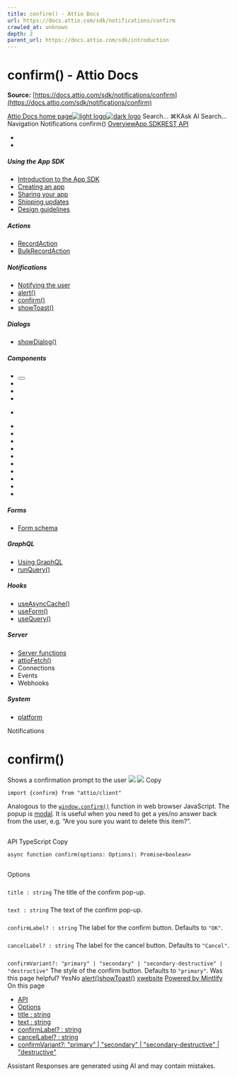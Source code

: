 ```yaml
---
title: confirm() - Attio Docs
url: https://docs.attio.com/sdk/notifications/confirm
crawled_at: unknown
depth: 2
parent_url: https://docs.attio.com/sdk/introduction
---
```


# confirm() - Attio Docs

**Source:** [https://docs.attio.com/sdk/notifications/confirm](https://docs.attio.com/sdk/notifications/confirm)

[Attio Docs home page![light logo](https://mintlify.s3.us-west-1.amazonaws.com/attio/logo/light.svg)![dark logo](https://mintlify.s3.us-west-1.amazonaws.com/attio/logo/dark.svg)](https://docs.attio.com/)
Search...
⌘KAsk AI
Search...
Navigation
Notifications
confirm()
[Overview](https://docs.attio.com/docs/overview)[App SDK](https://docs.attio.com/sdk/introduction)[REST API](https://docs.attio.com/rest-api/overview)
* [](https://build.attio.com/)
* [](https://attio.com/help)
##### Using the App SDK
  * [Introduction to the App SDK](https://docs.attio.com/sdk/introduction)
  * [Creating an app](https://docs.attio.com/sdk/creating-an-app)
  * [Sharing your app](https://docs.attio.com/sdk/sharing-your-app)
  * [Shipping updates](https://docs.attio.com/sdk/shipping-updates)
  * [Design guidelines](https://docs.attio.com/sdk/design-guidelines)


##### Actions
  * [RecordAction](https://docs.attio.com/sdk/actions/record-action)
  * [BulkRecordAction](https://docs.attio.com/sdk/actions/bulk-record-action)


##### Notifications
  * [Notifying the user](https://docs.attio.com/sdk/notifications/notifications)
  * [alert()](https://docs.attio.com/sdk/notifications/alert)
  * [confirm()](https://docs.attio.com/sdk/notifications/confirm)
  * [showToast()](https://docs.attio.com/sdk/notifications/show-toast)


##### Dialogs
  * [showDialog()](https://docs.attio.com/sdk/dialogs/show-dialog)


##### Components
  * [<Button />](https://docs.attio.com/sdk/components/button)
  * [<Checkbox />](https://docs.attio.com/sdk/components/checkbox)
  * [<Column />](https://docs.attio.com/sdk/components/column)
  * [<Combobox />](https://docs.attio.com/sdk/components/combobox)
  * [<Form />](https://docs.attio.com/sdk/components/form)
  * [<Link />](https://docs.attio.com/sdk/components/link)
  * [<NumberInput />](https://docs.attio.com/sdk/components/number-input)
  * [<Row />](https://docs.attio.com/sdk/components/row)
  * [<Section />](https://docs.attio.com/sdk/components/section)
  * [<SubmitButton />](https://docs.attio.com/sdk/components/submit-button)
  * [<TextBlock />](https://docs.attio.com/sdk/components/text-block)
  * [<TextInput />](https://docs.attio.com/sdk/components/text-input)
  * [<Toggle />](https://docs.attio.com/sdk/components/toggle)
  * [<Typography />](https://docs.attio.com/sdk/components/typography)
  * [<WithState />](https://docs.attio.com/sdk/components/with-state)


##### Forms
  * [Form schema](https://docs.attio.com/sdk/form-schema)


##### GraphQL
  * [Using GraphQL](https://docs.attio.com/sdk/graphql/graphql)
  * [runQuery()](https://docs.attio.com/sdk/graphql/run-query)


##### Hooks
  * [useAsyncCache()](https://docs.attio.com/sdk/hooks/use-async-cache)
  * [useForm()](https://docs.attio.com/sdk/hooks/use-form)
  * [useQuery()](https://docs.attio.com/sdk/hooks/use-query)


##### Server
  * [Server functions](https://docs.attio.com/sdk/server/server-functions)
  * [attioFetch()](https://docs.attio.com/sdk/server/attio-fetch)
  * Connections
  * Events
  * Webhooks


##### System
  * [platform](https://docs.attio.com/sdk/system/platform)


Notifications
# confirm()
Shows a confirmation prompt to the user
![](https://mintlify.s3.us-west-1.amazonaws.com/attio/images/confirm.png) ![](https://mintlify.s3.us-west-1.amazonaws.com/attio/images/confirm-dark.png)
Copy
```
import {confirm} from "attio/client"
```

Analogous to the [`window.confirm()`](https://developer.mozilla.org/en-US/docs/Web/API/Window/confirm) function in web browser JavaScript. The popup is [modal](https://en.wikipedia.org/wiki/Modal_window).
It is useful when you need to get a yes/no answer back from the user, e.g. “Are you sure you want to delete this item?”.
## 
[​](https://docs.attio.com/sdk/notifications/confirm#api)
API
TypeScript
Copy
```
async function confirm(options: Options): Promise<boolean>
```

## 
[​](https://docs.attio.com/sdk/notifications/confirm#options)
Options
### 
[​](https://docs.attio.com/sdk/notifications/confirm#title-%3A-string)
`title : string`
The title of the confirm pop-up.
### 
[​](https://docs.attio.com/sdk/notifications/confirm#text-%3A-string)
`text : string`
The text of the confirm pop-up.
### 
[​](https://docs.attio.com/sdk/notifications/confirm#confirmlabel%3F-%3A-string)
`confirmLabel? : string`
The label for the confirm button.
Defaults to `"OK"`.
### 
[​](https://docs.attio.com/sdk/notifications/confirm#cancellabel%3F-%3A-string)
`cancelLabel? : string`
The label for the cancel button.
Defaults to `"Cancel"`.
### 
[​](https://docs.attio.com/sdk/notifications/confirm#confirmvariant%3F%3A-%22primary%22-%7C-%22secondary%22-%7C-%22secondary-destructive%22-%7C-%22destructive%22)
`confirmVariant?: "primary" | "secondary" | "secondary-destructive" | "destructive"`
The style of the confirm button.
Defaults to `"primary"`.
Was this page helpful?
YesNo
[alert()](https://docs.attio.com/sdk/notifications/alert)[showToast()](https://docs.attio.com/sdk/notifications/show-toast)
[x](https://x.com/Attio)[website](https://attio.com)
[Powered by Mintlify](https://mintlify.com/preview-request?utm_campaign=poweredBy&utm_medium=referral&utm_source=docs.attio.com)
On this page
  * [API](https://docs.attio.com/sdk/notifications/confirm#api)
  * [Options](https://docs.attio.com/sdk/notifications/confirm#options)
  * [title : string](https://docs.attio.com/sdk/notifications/confirm#title-%3A-string)
  * [text : string](https://docs.attio.com/sdk/notifications/confirm#text-%3A-string)
  * [confirmLabel? : string](https://docs.attio.com/sdk/notifications/confirm#confirmlabel%3F-%3A-string)
  * [cancelLabel? : string](https://docs.attio.com/sdk/notifications/confirm#cancellabel%3F-%3A-string)
  * [confirmVariant?: "primary" | "secondary" | "secondary-destructive" | "destructive"](https://docs.attio.com/sdk/notifications/confirm#confirmvariant%3F%3A-%22primary%22-%7C-%22secondary%22-%7C-%22secondary-destructive%22-%7C-%22destructive%22)


Assistant
Responses are generated using AI and may contain mistakes.
